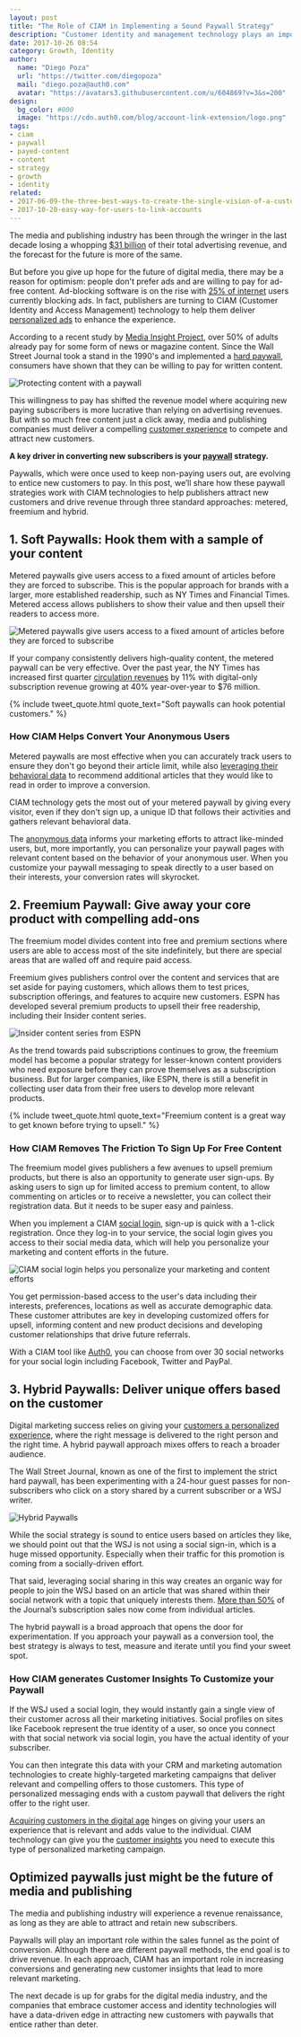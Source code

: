 ```yaml
---
layout: post
title: "The Role of CIAM in Implementing a Sound Paywall Strategy"
description: "Customer identity and management technology plays an important role with media and publishing companies as they optimize their paywalls to convert more subscribers."
date: 2017-10-26 08:54
category: Growth, Identity
author:
  name: "Diego Poza"
  url: "https://twitter.com/diegopoza"
  mail: "diego.poza@auth0.com"
  avatar: "https://avatars3.githubusercontent.com/u/604869?v=3&s=200"
design:
  bg_color: #000
  image: "https://cdn.auth0.com/blog/account-link-extension/logo.png"
tags:
- ciam
- paywall
- payed-content
- content
- strategy
- growth
- identity
related:
- 2017-06-09-the-three-best-ways-to-create-the-single-vision-of-a-customer
- 2017-10-20-easy-way-for-users-to-link-accounts
---
```


The media and publishing industry has been through the wringer in the last decade losing a whopping [$31 billion](http://www.pewresearch.org/fact-tank/2017/06/01/circulation-and-revenue-fall-for-newspaper-industry/) of their total advertising revenue, and the forecast for the future is more of the same.

But before you give up hope for the future of digital media, there may be a reason for optimism: people don't prefer ads and are willing to pay for ad-free content. Ad-blocking software is on the rise with [25% of internet](https://www.emarketer.com/Article/US-Ad-Blocking-Jump-by-Double-Digits-This-Year/1014111) users currently blocking ads. In fact, publishers are turning to CIAM (Customer Identity and Access Management) technology to help them deliver [personalized ads](https://auth0.com/learn/media/) to enhance the experience.

According to a recent study by [Media Insight Project](http://fortune.com/2017/05/02/paying-for-the-news/), over 50% of adults already pay for some form of news or magazine content. Since the Wall Street Journal took a stand in the 1990's and implemented a [hard paywall](https://en.wikipedia.org/wiki/Paywall), consumers have shown that they can be willing to pay for written content.

![Protecting content with a paywall](https://cdn.auth0.com/blog/ciam-role/paywall.jpg)

This willingness to pay has shifted the revenue model where acquiring new paying subscribers is more lucrative than relying on advertising revenues. But with so much free content just a click away, media and publishing companies must deliver a compelling [customer experience](https://www.zendesk.com/resources/why-companies-should-invest-in-the-customer-experience/) to compete and attract new customers.

**A key driver in converting new subscribers is your [paywall](https://en.wikipedia.org/wiki/Paywall) strategy.**

Paywalls, which were once used to keep non-paying users out, are evolving to entice new customers to pay. In this post, we’ll share how these paywall strategies work with CIAM technologies to help publishers attract new customers and drive revenue through three standard approaches: metered, freemium and hybrid.

## **1. Soft Paywalls: Hook them with a sample of your content**

Metered paywalls give users access to a fixed amount of articles before they are forced to subscribe. This is the popular approach for brands with a larger, more established readership, such as NY Times and Financial Times. Metered access allows publishers to show their value and then upsell their readers to access more.

![Metered paywalls give users access to a fixed amount of articles before they are forced to subscribe](https://cdn.auth0.com/blog/ciam-role/metered-content.png)

If your company consistently delivers high-quality content, the metered paywall can be very effective. Over the past year, the NY Times has increased first quarter [circulation revenues](https://www.forbes.com/sites/greatspeculations/2017/05/04/new-york-times-digital-subscriptions-continue-to-drive-growth/#714b6047295c) by 11% with digital-only subscription revenue growing at 40% year-over-year to $76 million.

{% include tweet_quote.html quote_text="Soft paywalls can hook potential customers." %}

### How CIAM Helps Convert Your Anonymous Users

Metered paywalls are most effective when you can accurately track users to ensure they don't go beyond their article limit, while also [leveraging their behavioral data](https://amplitude.com/blog/2016/09/21/interpret-emotion-intent-through-behavioral-analytics/) to recommend additional articles that they would like to read in order to improve a conversion.

CIAM technology gets the most out of your metered paywall by giving every visitor, even if they don't sign up,  a unique ID that follows their activities and gathers relevant behavioral data.

The [anonymous data](https://github.com/auth0-samples/auth0-anonymous-tracker) informs your marketing efforts to attract like-minded users, but, more importantly, you can personalize your paywall pages with relevant content based on the behavior of your anonymous user. When you customize your paywall messaging to speak directly to a user based on their interests, your conversion rates will skyrocket.

## **2. Freemium Paywall: Give away your core product with compelling add-ons**

The freemium model divides content into free and premium sections where users are able to access most of the site indefinitely, but there are special areas that are walled off and require paid access.

Freemium gives publishers control over the content and services that are set aside for paying customers, which allows them to test prices, subscription offerings, and features to acquire new customers. ESPN has developed several premium products to upsell their free readership, including their Insider content series.

![Insider content series from ESPN](https://cdn.auth0.com/blog/ciam-role/insider-content.png)

As the trend towards paid subscriptions continues to grow, the freemium model has become a popular strategy for lesser-known content providers who need exposure before they can prove themselves as a subscription business. But for larger companies, like ESPN, there is still a benefit in collecting user data from their free users to develop more relevant products.

{% include tweet_quote.html quote_text="Freemium content is a great way to get known before trying to upsell." %}

### How CIAM Removes The Friction To Sign Up For Free Content

The freemium model gives publishers a few avenues to upsell premium products, but there is also an opportunity to generate user sign-ups. By asking users to sign up for limited access to premium content, to allow commenting on articles or to receive a newsletter, you can collect their registration data. But it needs to be super easy and painless.

When you implement a CIAM [social login](https://auth0.com/learn/social-login/), sign-up is quick with a 1-click registration. Once they log-in to your service, the social login gives you access to their social media data, which will help you personalize your marketing and content efforts in the future.

![CIAM social login helps you personalize your marketing and content efforts](https://cdn.auth0.com/blog/ciam-role/social-login.png)

You get permission-based access to the user's data including their interests, preferences, locations as well as accurate demographic data. These customer attributes are key in developing customized offers for upsell, informing content and new product decisions and developing customer relationships that drive future referrals.

With a CIAM tool like [Auth0](https://auth0.com/learn/social-login/), you can choose from over 30 social networks for your social login including Facebook, Twitter and PayPal.

## **3. Hybrid Paywalls: Deliver unique offers based on the customer**

Digital marketing success relies on giving your [customers a personalized experience](https://www.fullstory.com/resources/marketers-customer-experience-guide/measuring-customer-experience/), where the right message is delivered to the right person and the right time. A hybrid paywall approach mixes offers to reach a broader audience.

The Wall Street Journal, known as one of the first to implement the strict hard paywall, has been experimenting with a 24-hour guest passes for non-subscribers who click on a story shared by a current subscriber or a WSJ writer.

![Hybrid Paywalls](https://cdn.auth0.com/blog/ciam-role/hybrid-paywall.jpg)

While the social strategy is sound to entice users based on articles they like, we should point out that the WSJ is not using a social sign-in, which is a huge missed opportunity. Especially when their traffic for this promotion is coming from a socially-driven effort.

That said, leveraging social sharing in this way creates an organic way for people to join the WSJ based on an article that was shared within their social network with a topic that uniquely interests them. [More than 50%](http://www.niemanlab.org/2016/12/the-wall-street-journal-is-confident-a-loosened-paywall-will-draw-the-paying-readers-it-needs-to-survive/) of the Journal’s subscription sales now come from individual articles.

The hybrid paywall is a broad approach that opens the door for experimentation. If you approach your paywall as a conversion tool, the best strategy is always to test, measure and iterate until you find your sweet spot.

### How CIAM generates Customer Insights To Customize your Paywall

If the WSJ used a social login, they would instantly gain a single view of their customer across all their marketing initiatives. Social profiles on sites like Facebook represent the true identity of a user, so once you connect with that social network via social login, you have the actual identity of your subscriber.

You can then integrate this data with your CRM and marketing automation technologies to create highly-targeted marketing campaigns that deliver relevant and compelling offers to those customers. This type of personalized messaging ends with a custom paywall that delivers the right offer to the right user.

[Acquiring customers in the digital age](https://www.interana.com/blog/how-leading-companies-are-tackling-the-challenges-of-digital-transformation/) hinges on giving your users an experience that is relevant and adds value to the individual. CIAM technology can give you the [customer insights](https://auth0.com/blog/customer-data-is-king-four-ways-to-know-your-customers-better/) you need to execute this type of personalized marketing campaign.

## Optimized paywalls just might be the future of media and publishing

The media and publishing industry will experience a revenue renaissance, as long as they are able to attract and retain new subscribers.

Paywalls will play an important role within the sales funnel as the point of conversion. Although there are different paywall methods, the end goal is to drive revenue. In each approach, CIAM has an important role in increasing conversions and generating new customer insights that lead to more relevant marketing.

The next decade is up for grabs for the digital media industry, and the companies that embrace customer access and identity technologies will have a data-driven edge in attracting new customers with paywalls that entice rather than deter.  

